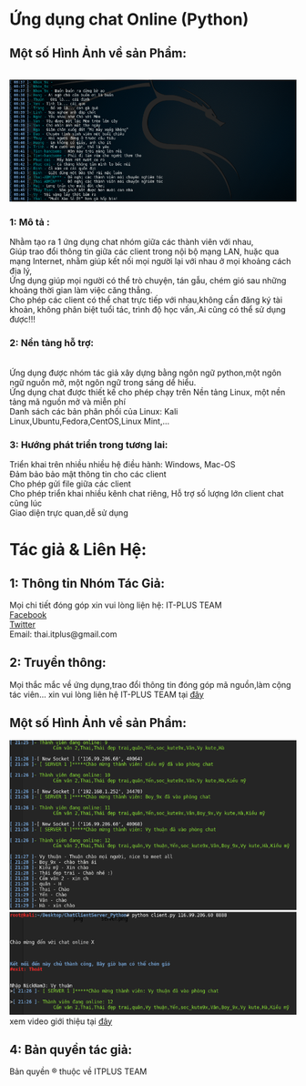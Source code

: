 
<h1>Ứng dụng chat Online (Python)</h1>

<h2>Một số Hình Ảnh về sản Phẩm:</h2>
<br><img src='img/chat2.PNG'>

<h3>1: Mô tả :</h3>	
Nhằm tạo ra 1 ứng dụng chat nhóm giữa các thành viên với nhau, 
<br>Giúp trao đổi thông tin giữa các client trong nội bộ mạng LAN, huặc qua mạng Internet, nhằm giúp kết nối mọi người lại với nhau ở mọi khoảng cách địa lý, 
<br>Ứng dụng giúp mọi người có thể trò chuyện, tán gẫu, chém gió sau những khoảng thời gian làm việc căng thẳng.
<br>Cho phép các client có thể chat trực tiếp với nhau,không cần đăng ký tài khoản, không phân biệt tuổi tác, trình độ học vấn,.Ai cũng có thể sử dụng được!!!

<h3>2: Nền tảng hỗ trợ:</h3>
<br> Ứng dụng được nhóm tác giả xây dựng bằng ngôn ngữ python,một ngôn ngữ nguồn mở, một ngôn ngữ trong sáng dể hiểu.
<br> Ứng dụng chat được thiết kế cho phép chạy trên Nền tảng Linux, một nền tảng mã nguồn mở và miễn phí
<br> Danh sách các bản phân phối của Linux: Kali Linux,Ubuntu,Fedora,CentOS,Linux Mint,...

<h3>3: Hướng phát triển trong tương lai:</h3>
 	Triển khai trên nhiều nhiều hệ điều hành: Windows, Mac-OS
<br> 	Đảm bảo bảo mật thông tin cho các client
<br> 	Cho phép gửi file giữa các client
<br> 	Cho phép triển khai nhiều kênh chat riêng, Hỗ trợ số lượng lớn client chat cũng lúc
<br> 	Giao diện trực quan,dễ sử dụng

<h1>Tác giả & Liên Hệ:</h1>
<h2> 1: Thông tin Nhóm Tác Giả: </h2>
Mọi chi tiết đóng góp xin vui lòng liện hệ: IT-PLUS TEAM
<br><a href="https://www.facebook.com/itplussln/"> Facebook </a>
<br><a href="https://twitter.com/kkids1412"> Twitter </a>
<br> Email: thai.itplus@gmail.com

<h2>2: Truyền thông: </h2>
Mọi thắc mắc về ứng dụng,trao đổi thông tin
đóng góp mã nguồn,làm cộng tác viên... xin vui lòng liên hệ IT-PLUS TEAM tại <a href="https://www.facebook.com/itplussln/">đây</a>

<h2>Một số Hình Ảnh về sản Phẩm:</h2>
<img src='img/chat.PNG'>
<img src='img/hdsd_client.png'>
xem video giới thiệu tại <a href="https://www.youtube.com/watch?v=wXUi4oppHgo">đây</a>

<h2>4: Bản quyền tác giả: </h2>
Bản quyền ® thuộc về ITPLUS TEAM

